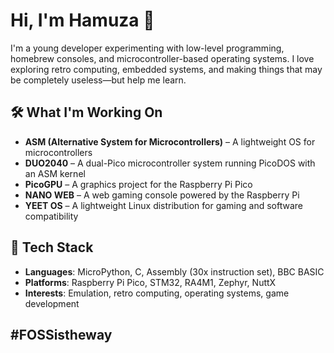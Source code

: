 # Hi, I'm Hamuza 👋  

I'm a young developer experimenting with low-level programming, homebrew consoles, and microcontroller-based operating systems. I love exploring retro computing, embedded systems, and making things that may be completely useless—but help me learn.  

## 🛠️ What I'm Working On  
- **ASM (Alternative System for Microcontrollers)** – A lightweight OS for microcontrollers  
- **DUO2040** – A dual-Pico microcontroller system running PicoDOS with an ASM kernel  
- **PicoGPU** – A graphics project for the Raspberry Pi Pico  
- **NANO WEB** – A web gaming console powered by the Raspberry Pi  
- **YEET OS** – A lightweight Linux distribution for gaming and software compatibility  

## 🔧 Tech Stack  
- **Languages**: MicroPython, C, Assembly (30x instruction set), BBC BASIC  
- **Platforms**: Raspberry Pi Pico, STM32, RA4M1, Zephyr, NuttX  
- **Interests**: Emulation, retro computing, operating systems, game development  



## #FOSSistheway
